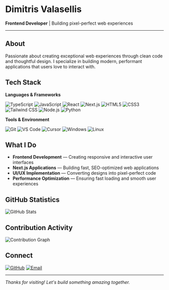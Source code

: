 # Dimitris Valasellis

**Frontend Developer** | Building pixel-perfect web experiences

---

## About

Passionate about creating exceptional web experiences through clean code and thoughtful design. I specialize in building modern, performant applications that users love to interact with.

## Tech Stack

**Languages & Frameworks**

![TypeScript](https://img.shields.io/badge/TypeScript-007ACC?style=flat-square&logo=typescript&logoColor=white)
![JavaScript](https://img.shields.io/badge/JavaScript-F7DF1E?style=flat-square&logo=javascript&logoColor=black)
![React](https://img.shields.io/badge/React-20232A?style=flat-square&logo=react&logoColor=61DAFB)
![Next.js](https://img.shields.io/badge/Next.js-000000?style=flat-square&logo=next.js&logoColor=white)
![HTML5](https://img.shields.io/badge/HTML5-E34F26?style=flat-square&logo=html5&logoColor=white)
![CSS3](https://img.shields.io/badge/CSS3-1572B6?style=flat-square&logo=css3&logoColor=white)
![Tailwind CSS](https://img.shields.io/badge/Tailwind_CSS-38B2AC?style=flat-square&logo=tailwind-css&logoColor=white)
![Node.js](https://img.shields.io/badge/Node.js-43853D?style=flat-square&logo=node.js&logoColor=white)
![Python](https://img.shields.io/badge/Python-3776AB?style=flat-square&logo=python&logoColor=white)

**Tools & Environment**

![Git](https://img.shields.io/badge/Git-F05032?style=flat-square&logo=git&logoColor=white)
![VS Code](https://img.shields.io/badge/VS_Code-007ACC?style=flat-square&logo=visual-studio-code&logoColor=white)
![Cursor](https://img.shields.io/badge/Cursor-000000?style=flat-square&logo=cursor&logoColor=white)
![Windows](https://img.shields.io/badge/Windows-0078D6?style=flat-square&logo=windows&logoColor=white)
![Linux](https://img.shields.io/badge/Linux-FCC624?style=flat-square&logo=linux&logoColor=black)

## What I Do

- **Frontend Development** — Creating responsive and interactive user interfaces
- **Next.js Applications** — Building fast, SEO-optimized web applications
- **UI/UX Implementation** — Converting designs into pixel-perfect code
- **Performance Optimization** — Ensuring fast loading and smooth user experiences

## GitHub Statistics

<img src="https://github-readme-stats.vercel.app/api?username=dimitrisvalasellis&show_icons=true&theme=dark&hide_border=true&count_private=true&include_all_commits=true&custom_title=GitHub%20Statistics" alt="GitHub Stats" />

## Contribution Activity

<img src="https://github-readme-activity-graph.vercel.app/graph?username=dimitrisvalasellis&theme=dark&hide_border=true&area=true&custom_title=Contribution%20Activity&bg_color=0d1117&color=58a6ff&line=58a6ff&point=ffffff" alt="Contribution Graph" />

## Connect

[![GitHub](https://img.shields.io/badge/GitHub-100000?style=flat-square&logo=github&logoColor=white)](https://github.com/dimitrisvalasellis)
[![Email](https://img.shields.io/badge/Email-D14836?style=flat-square&logo=gmail&logoColor=white)](mailto:dimvalas.me@gmail.com)

---

*Thanks for visiting! Let's build something amazing together.*
